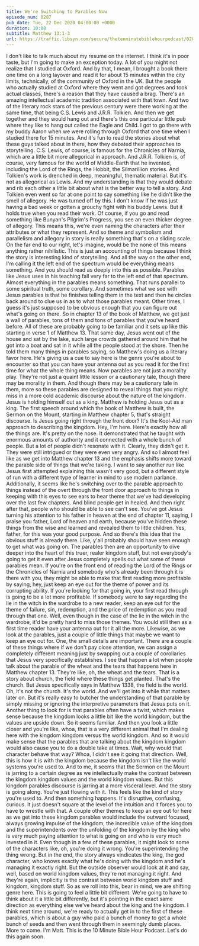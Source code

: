 ```yaml
---
title: We're Switching to Parables Now
episode_num: 0287
pub_date: Tue, 22 Dec 2020 04:00:00 +0000
duration: 10:08
subtitle: Matthew 13:1-3
url: https://traffic.libsyn.com/secure/thetenminutebiblehourpodcast/0287_-_Were_Switching_to_Parables_Now.mp3
---
```


 I don't like to talk much about my resume on the internet. I think it's in poor taste, but I'm going to make an exception today. A lot of you might not realize that I studied at Oxford. And by that, I mean, I brought a book there one time on a long layover and read it for about 15 minutes within the city limits, technically, of the community of Oxford in the UK. But the people who actually studied at Oxford where they went and got degrees and took actual classes, there's a reason that they have caused a brag. There's an amazing intellectual academic tradition associated with that town. And two of the literary rock stars of the previous century were there working at the same time, that being C.S. Lewis and J.R.R. Tolkien. And then we get together and they would hang out and there's this one particular little pub where they like to hang out called the Eagle and Child. I got to go there with my buddy Aaron when we were rolling through Oxford that one time when I studied there for 15 minutes. And it's fun to read the stories about what these guys talked about in there, how they debated their approaches to storytelling. C.S. Lewis, of course, is famous for the Chronicles of Narnia, which are a little bit more allegorical in approach. And J.R.R. Tolkien is, of course, very famous for the world of Middle-Earth that he invented, including the Lord of the Rings, the Hobbit, the Silmarillion stories. And Tolkien's work is drenched in deep, meaningful, thematic material. But it's not as allegorical as Lewis. And my understanding is that they would debate and rib each other a little bit about what is the better way to tell a story. And Tolkien even went so far at one point to say something like he didn't like the smell of allegory. He was turned off by this. I don't know if he was just having a bad week or gotten a grouchy fight with his buddy Lewis. But it holds true when you read their work. Of course, if you go and read something like Bunyan's Pilgrim's Progress, you see an even thicker degree of allegory. This means this, we're even naming the characters after their attributes or what they represent. And so theme and symbolism and parallelism and allegory in story is really something that's on a sliding scale. On the far end to our right, let's imagine, would be the none of this means anything rather nihilistic. This is just an accounting of things because I think the story is interesting kind of storytelling. And all the way on the other end, I'm calling it the left end of the spectrum would be everything means something. And you should read as deeply into this as possible. Parables like Jesus uses in his teaching fall very far to the left end of that spectrum. Almost everything in the parables means something. That runs parallel to some spiritual truth, some corollary. And sometimes what we see with Jesus parables is that he finishes telling them in the text and then he circles back around to clue us in as to what those parables meant. Other times, I guess it's just supposed to be obvious enough that you can figure out what's going on there. So in chapter 13 of the book of Matthew, we get just a wall of parables, tons of them and tons of parables that you've heard before. All of these are probably going to be familiar and it sets up like this starting in verse 1 of Matthew 13. That same day, Jesus went out of the house and sat by the lake, such large crowds gathered around him that he got into a boat and sat in it while all the people stood at the shore. Then he told them many things in parables saying, so Matthew's doing us a literary favor here. He's giving us a cue to say here is the genre you're about to encounter so that you can have your antenna out as you read it for the first time for what the whole thing means. Now parables are not just a morality play. They're not just a quaint little lesson or a cautionary tale, though there may be morality in them. And though there may be a cautionary tale in them, more so these parables are designed to reveal things that you might miss in a more cold academic discourse about the nature of the kingdom. Jesus is holding himself out as a king. Matthew is holding Jesus out as a king. The first speech around which the book of Matthew is built, the Sermon on the Mount, starting in Matthew chapter 5, that's straight discourse. Is Jesus going right through the front door? It's the Kool-Aid man approach to describing the kingdom. Hey, I'm here. Here's exactly how all the things are. It's pretty on the nose. It demonstrated that he taught with enormous amounts of authority and it connected with a whole bunch of people. But a lot of people didn't resonate with it. Clearly, they didn't get it. They were still intrigued or they were even very angry. And so I almost feel like as we get into Matthew chapter 13 and the emphasis shifts more toward the parable side of things that we're taking. I want to say another run like Jesus first attempted explaining this wasn't very good, but a different style of run with a different type of learner in mind to use modern parlance. Additionally, it seems like he's switching over to the parable approach to things instead of the overt through the front door approach to things in keeping with this eyes to see ears to hear theme that we've had developing over the last few chapters. And blind people get in healed. And then right after that, people who should be able to see can't see. You've got Jesus turning his attention to his father in heaven at the end of chapter 11, saying, I praise you father, Lord of heaven and earth, because you've hidden these things from the wise and learned and revealed them to little children. Yes, father, for this was your good purpose. And so there's this idea that the obvious stuff is already there. Like, y'all probably should have seen enough to get what was going on. The parables then are an opportunity to dive deeper into the heart of this truer, realer kingdom stuff, but not everybody's going to get it even after Jesus completely spells out what some of these parables mean. If you're on the front end of reading the Lord of the Rings or the Chronicles of Narnia and somebody who's already been through it is there with you, they might be able to make that first reading more profitable by saying, hey, just keep an eye out for the theme of power and its corrupting ability. If you're looking for that going in, your first read through is going to be a lot more profitable. If somebody were to say regarding the lie in the witch in the wardrobe to a new reader, keep an eye out for the theme of failure, sin, redemption, and the price of redemption as you read through that one. Well, even though in the case of the lie in the witch in the wardrobe, it'd be pretty hard to miss those themes. You would still then as a first time reader have your antenna out for it all the more. Likewise, as we look at the parables, just a couple of little things that maybe we want to keep an eye out for. One, the small details are important. There are a couple of these things where if we don't pay close attention, we can assign a completely different meaning just by swapping out a couple of corollaries that Jesus very specifically establishes. I see that happen a lot when people talk about the parable of the wheat and the tears that happens here in Matthew chapter 13. They're like, oh, the wheat and the tears. That is a story about church, the field where these things get planted. That's the church. But Jesus specifically says in Matthew 1338, the field is the world. Oh, it's not the church. It's the world. And we'll get into it while that matters later on. But it's really easy to butcher the understanding of that parable by simply missing or ignoring the interpretive parameters that Jesus puts on it. Another thing to look for is that parables often have a twist, which makes sense because the kingdom looks a little bit like the world kingdom, but the values are upside down. So it seems familiar. And then you look a little closer and you're like, whoa, that is a very different animal that I'm dealing here with the kingdom kingdom versus the world kingdom. And so it would make sense that the parables that are talking about the kingdom kingdom would also cause you to do a double take at times. Wait, why would that character behave that way? Whoa, I didn't see it going that direction. Well, this is how it is with the kingdom because the kingdom isn't like the world systems you're used to. And to me, it seems that the Sermon on the Mount is jarring to a certain degree as we intellectually make the contrast between the kingdom kingdom values and the world kingdom values. But this kingdom parables discourse is jarring at a more visceral level. And the story is going along. You're just flowing with it. This feels like the kind of story you're used to. And then something happens. It's disruptive, confusing, curious. It just doesn't square at the level of the intuition and it forces you to have to wrestle with that. A couple other themes to keep an eye out for here as we get into these kingdom parables would include the outward focused, always growing impulse of the kingdom, the incredible value of the kingdom and the superintendents over the unfolding of the kingdom by the king who is very much paying attention to what is going on and who is very much invested in it. Even though in a few of these parables, it might look to some of the characters like, oh, you're doing it wrong. You're superintending the thing wrong. But in the end, the story always vindicates the king, the god character, who knows exactly what he's doing with the kingdom and he's managing it exactly right. But the outside observer would look at it and say, well, based on world kingdom values, they're not managing it right. And they're again, implicitly is the contrast between world kingdom stuff and kingdom, kingdom stuff. So as we roll into this, bear in mind, we are shifting genre here. This is going to feel a little bit different. We're going to have to think about it a little bit differently, but it's pointing in the exact same direction as everything else we've heard about the king and the kingdom. I think next time around, we're ready to actually get in to the first of these parables, which is about a guy who paid a bunch of money to get a whole bunch of seeds and then went through them in seemingly dumb places. More to come. I'm Matt. This is the 10 Minute Bible Hour Podcast. Let's do this again soon.
